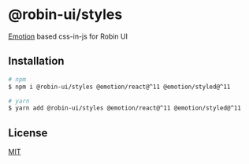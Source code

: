 # @robin-ui/styles

[Emotion](https://emotion.sh/) based css-in-js for Robin UI

## Installation

```sh
# npm
$ npm i @robin-ui/styles @emotion/react@^11 @emotion/styled@^11

# yarn
$ yarn add @robin-ui/styles @emotion/react@^11 @emotion/styled@^11
```

## License

[MIT](https://github.com/robinh-jsx/robin-ui/blob/master/LICENSE)
